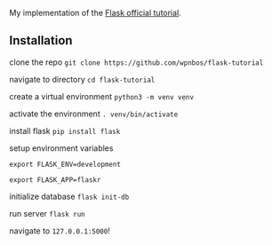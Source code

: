 My implementation of the [Flask official tutorial](https://flask.palletsprojects.com/en/2.0.x/tutorial/layout/). 

## Installation 

clone the repo 
`git clone https://github.com/wpnbos/flask-tutorial`

navigate to directory 
`cd flask-tutorial`

create a virtual environment
`python3 -m venv venv`

activate the environment
`. venv/bin/activate`

install flask 
`pip install flask`

setup environment variables 

`export FLASK_ENV=development`

`export FLASK_APP=flaskr`

initialize database 
`flask init-db`

run server 
`flask run`

navigate to `127.0.0.1:5000`!
